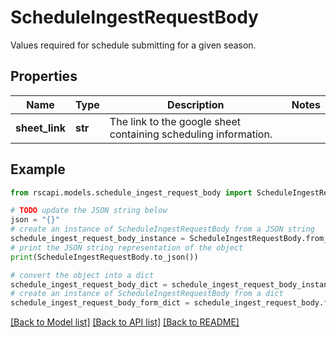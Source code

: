 # ScheduleIngestRequestBody

Values required for schedule submitting for a given season.

## Properties

Name | Type | Description | Notes
------------ | ------------- | ------------- | -------------
**sheet_link** | **str** | The link to the google sheet containing scheduling information. | 

## Example

```python
from rscapi.models.schedule_ingest_request_body import ScheduleIngestRequestBody

# TODO update the JSON string below
json = "{}"
# create an instance of ScheduleIngestRequestBody from a JSON string
schedule_ingest_request_body_instance = ScheduleIngestRequestBody.from_json(json)
# print the JSON string representation of the object
print(ScheduleIngestRequestBody.to_json())

# convert the object into a dict
schedule_ingest_request_body_dict = schedule_ingest_request_body_instance.to_dict()
# create an instance of ScheduleIngestRequestBody from a dict
schedule_ingest_request_body_form_dict = schedule_ingest_request_body.from_dict(schedule_ingest_request_body_dict)
```
[[Back to Model list]](../README.md#documentation-for-models) [[Back to API list]](../README.md#documentation-for-api-endpoints) [[Back to README]](../README.md)


